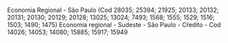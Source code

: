 Economia Regional - São Paulo (Cod 28035; 25394; 21925; 20133; 20132; 20131; 20130; 20129; 20128; 13025; 13024; 7493; 1568; 1555; 1529; 1516; 1503; 1490; 1475)
Economia regional - Sudeste - São Paulo - Cŕedito - Cod 14026; 14053; 14080; 15885; 15917; 15949
